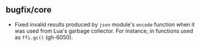 ## bugfix/core

* Fixed invalid results produced by `json` module's `encode` function when it
  was used from Lua's garbage collector. For instance, in functions used as
  `ffi.gc()` (gh-6050).
